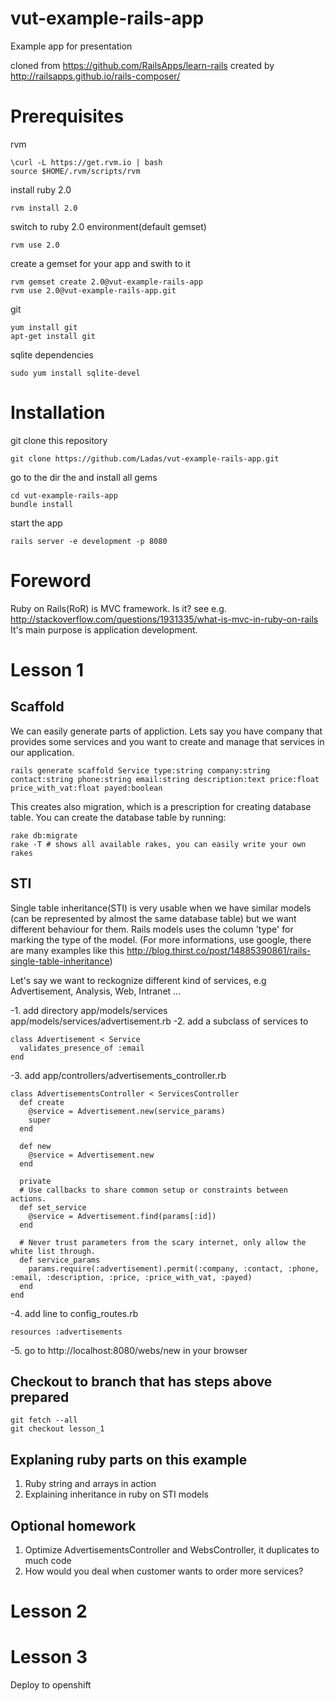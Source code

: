 vut-example-rails-app
=====================

Example app for presentation

cloned from https://github.com/RailsApps/learn-rails
created by http://railsapps.github.io/rails-composer/

Prerequisites
=============

rvm

    \curl -L https://get.rvm.io | bash
    source $HOME/.rvm/scripts/rvm
  
install ruby 2.0

    rvm install 2.0
  
switch to ruby 2.0 environment(default gemset)

    rvm use 2.0

create a gemset for your app and swith to it

    rvm gemset create 2.0@vut-example-rails-app
    rvm use 2.0@vut-example-rails-app.git

git

    yum install git
    apt-get install git  

sqlite dependencies

    sudo yum install sqlite-devel

Installation
============

git clone this repository

    git clone https://github.com/Ladas/vut-example-rails-app.git
    
go to the dir the and install all gems

    cd vut-example-rails-app
    bundle install

start the app

    rails server -e development -p 8080
   
   
Foreword
========

Ruby on Rails(RoR) is MVC framework. Is it? see e.g. http://stackoverflow.com/questions/1931335/what-is-mvc-in-ruby-on-rails
It's main purpose is application development.
    
Lesson 1
========

Scaffold
--------

We can easily generate parts of appliction. Lets say you have company that provides some services and you want to 
create and manage that services in our application.

    rails generate scaffold Service type:string company:string contact:string phone:string email:string description:text price:float price_with_vat:float payed:boolean

This creates also migration, which is a prescription for creating database table. You can create the database table by running:

    rake db:migrate
    rake -T # shows all available rakes, you can easily write your own rakes

STI
---

Single table inheritance(STI) is very usable when we have similar models (can be represented by almost the same database 
table) but we want different behaviour for them. Rails models uses the column 'type' for marking the type of the model. 
(For more informations, use google, there are many examples like this http://blog.thirst.co/post/14885390861/rails-single-table-inheritance)

Let's say we want to reckognize different kind of services, e.g Advertisement, Analysis, Web, Intranet ...

-1. add directory app/models/services app/models/services/advertisement.rb
-2. add a subclass of services to 

```
class Advertisement < Service
  validates_presence_of :email
end
```

-3. add app/controllers/advertisements_controller.rb

```
class AdvertisementsController < ServicesController
  def create
    @service = Advertisement.new(service_params)
    super
  end

  def new
    @service = Advertisement.new
  end

  private
  # Use callbacks to share common setup or constraints between actions.
  def set_service
    @service = Advertisement.find(params[:id])
  end

  # Never trust parameters from the scary internet, only allow the white list through.
  def service_params
    params.require(:advertisement).permit(:company, :contact, :phone, :email, :description, :price, :price_with_vat, :payed)
  end
end
```

-4. add line to config_routes.rb

```
resources :advertisements
```

-5. go to http://localhost:8080/webs/new in your browser


Checkout to branch that has steps above prepared
------------------------------------------------

    git fetch --all
    git checkout lesson_1


Explaning ruby parts on this example
------------------------------------

1. Ruby string and arrays in action
2. Explaining inheritance in ruby on STI models



Optional homework
-----------------

1. Optimize AdvertisementsController and WebsController, it duplicates to much code 
2. How would you deal when customer wants to order more services?



Lesson 2
========



Lesson 3
========

Deploy to openshift
